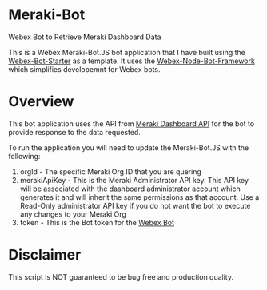 # Meraki-Bot
Webex Bot to Retrieve Meraki Dashboard Data

This is a Webex Meraki-Bot.JS bot application that I have built using the [Webex-Bot-Starter](https://github.com/WebexSamples/webex-bot-starter) as a template. It uses the [Webex-Node-Bot-Framework](https://github.com/WebexCommunity/webex-node-bot-framework) which simplifies developemnt for Webex bots.

# Overview

This bot application uses the API from [Meraki Dashboard API](https://developer.cisco.com/meraki/api-v1/) for the bot to provide response to the data requested.

To run the application you will need to update the Meraki-Bot.JS with the following:

 1. orgId - The specific Meraki Org ID that you are quering
 2. merakiApiKey - This is the Meraki Administrator API key. This API key will be associated with the dashboard administrator account which generates it and will inherit the same permissions as that account. Use a Read-Only administrator API key if you do not want the bot to execute any changes to your Meraki Org
 3. token - This is the Bot token for the [Webex Bot](https://developer.webex.com/docs/bots)



# Disclaimer
This script is NOT guaranteed to be bug free and production quality.





